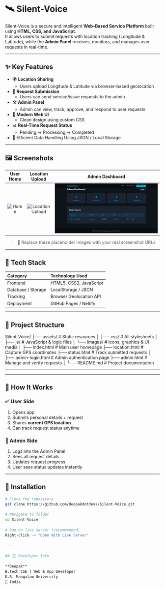 # 🛰️ Silent-Voice

Silent-Voice is a secure and intelligent **Web-Based Service Platform** built using **HTML, CSS, and JavaScript**.  
It allows users to submit requests with location tracking (Longitude & Latitude), while the **Admin Panel** receives, monitors, and manages user requests in real-time.

---

## ✨ Key Features

- 🌍 **Location Sharing**
  - Users upload Longitude & Latitude via browser-based geolocation
- 📝 **Request Submission**
  - Users can send service/issue requests to the admin
- 🛠️ **Admin Panel**
  - Admin can view, track, approve, and respond to user requests
- 🎨 **Modern Web UI**
  - Clean design using custom CSS
- 📊 **Real-Time Request Status**
  - Pending → Processing → Completed
- 📁 Efficient Data Handling Using JSON / Local Storage

---

## 🖼️ Screenshots

| User Home | Location Upload | Admin Dashboard |
|:---------:|:----------------:|:----------------:|
| ![Home](Home_Screen.png) | ![Location Upload](HomeScreenShot.png) | ![Admin Dashboard](Admin_Screen.png) |


> 📌 Replace these placeholder images with your real screenshot URLs

---

## 🧩 Tech Stack

| Category | Technology Used |
|:--|:--|
| Frontend | HTML5, CSS3, JavaScript |
| Database / Storage | LocalStorage / JSON |
| Tracking | Browser Geolocation API |
| Deployment | GitHub Pages / Netlify |

---

## 📂 Project Structure

Silent-Voice/
├── assets/                      # Static resources
│   ├── css/                     # All stylesheets
│   ├── js/                      # JavaScript & logic files
│   └── images/                  # Icons, graphics & UI media
│
├── index.html                   # Main user homepage
├── location.html                # Capture GPS coordinates
├── status.html                  # Track submitted requests
│
├── admin-login.html             # Admin authentication page
├── admin.html                   # Manage and verify requests
│
└── README.md                    # Project documentation

---


---

## 🚀 How It Works

### ✅ User Side
1. Opens app
2. Submits personal details + request
3. Shares **current GPS location**
4. Can track request status anytime

### 🔑 Admin Side
1. Logs into the Admin Panel
2. Sees all request details
3. Updates request progress
4. User sees status updates instantly

---

## 📌 Installation

```bash
# Clone the repository
git clone https://github.com/deepakdotdevs/Silent-Voice.git

# Navigate to folder
cd Silent-Voice

# Run on live server (recommended)
Right-click -> "Open With Live Server"

---

## 🧑‍💻 Developer Info

**Deepak**  
B.Tech CSE | Web & App Developer  
K.R. Mangalam University  
📍 India  

 


